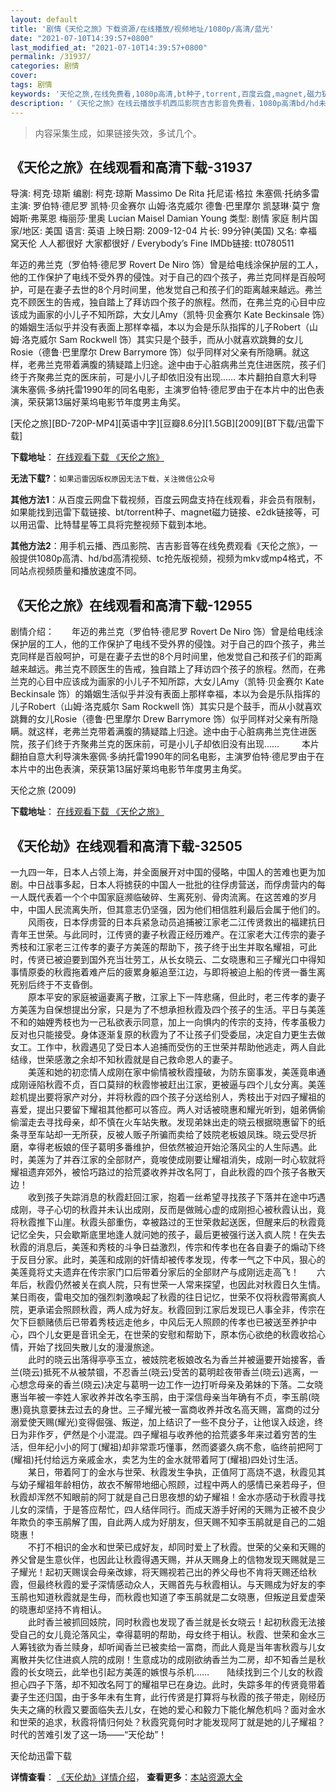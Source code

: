 ```yaml
---
layout: default
title: '剧情《天伦之旅》下载资源/在线播放/视频地址/1080p/高清/蓝光'
date: "2021-07-10T14:39:57+0800"
last_modified_at: "2021-07-10T14:39:57+0800"
permalink: /31937/
categories: 剧情
cover:
tags: 剧情
keywords: '天伦之旅,在线免费看,1080p高清,bt种子,torrent,百度云盘,magnet,磁力链,迅雷下载资源'
description: '《天伦之旅》在线云播放手机西瓜影院吉吉影音免费看，1080p高清bd/hd未删减完整版和tc抢先枪版，mkv/mp4格式，附带bt/torrent种子、magnet/磁力链、百度云盘、网盘资源迅雷下载链接'
---
```


>内容采集生成，如果链接失效，多试几个。


## 《天伦之旅》在线观看和高清下载-31937

导演: 柯克·琼斯 编剧: 柯克·琼斯 Massimo De Rita 托尼诺·格拉 朱塞佩·托纳多雷 主演: 罗伯特·德尼罗 凯特·贝金赛尔 山姆·洛克威尔 德鲁·巴里摩尔 凯瑟琳·莫宁 詹姆斯·弗莱恩 梅丽莎·里奥 Lucian Maisel Damian Young 类型: 剧情 家庭 制片国家/地区: 美国 语言: 英语 上映日期: 2009-12-04 片长: 99分钟(美国) 又名: 幸福窝天伦 人人都很好 大家都很好 / Everybody’s Fine IMDb链接: tt0780511

年迈的弗兰克（罗伯特·德尼罗 Rovert De Niro 饰）曾是给电线涂保护层的工人，他的工作保护了电线不受外界的侵蚀。对于自己的四个孩子，弗兰克同样是百般呵护，可是在妻子去世的8个月时间里，他发觉自己和孩子们的距离越来越远。弗兰克不顾医生的告戒，独自踏上了拜访四个孩子的旅程。然而，在弗兰克的心目中应该成为画家的小儿子不知所踪，大女儿Amy（凯特·贝金赛尔 Kate Beckinsale 饰）的婚姻生活似乎并没有表面上那样幸福，本以为会是乐队指挥的儿子Robert（山姆·洛克威尔 Sam Rockwell 饰）其实只是个鼓手，而从小就喜欢跳舞的女儿Rosie（德鲁·巴里摩尔 Drew Barrymore 饰）似乎同样对父亲有所隐瞒。就这样，老弗兰克带着满腹的猜疑踏上归途。途中由于心脏病弗兰克住进医院，孩子们终于齐聚弗兰克的医床前，可是小儿子却依旧没有出现…… 本片翻拍自意大利导演朱塞佩·多纳托雷1990年的同名电影，主演罗伯特·德尼罗由于在本片中的出色表演，荣获第13届好莱坞电影节年度男主角奖。


[天伦之旅][BD-720P-MP4][英语中字][豆瓣8.6分][1.5GB][2009][BT下载/迅雷下载]

**下载地址**： [在线观看下载 《天伦之旅》](https://www.btdx8.com/torrent/everybodys_fine_2009.html) 


**无法下载?**：`如果迅雷因版权原因无法下载，关注微信公众号 `

**其他方法1**：从百度云网盘下载视频，百度云网盘支持在线观看，非会员有限制，如果能找到迅雷下载链接、bt/torrent种子、magnet磁力链接、e2dk链接等，可以用迅雷、比特彗星等工具将完整视频下载到本地。

**其他方法2**：用手机云播、西瓜影院、吉吉影音等在线免费观看《天伦之旅》，一般提供1080p高清、hd/bd高清视频、tc抢先版视频，视频为mkv或mp4格式，不同站点视频质量和播放速度不同。


## 《天伦之旅》在线观看和高清下载-12955

剧情介绍：　　年迈的弗兰克（罗伯特·德尼罗 Rovert De Niro 饰）曾是给电线涂保护层的工人，他的工作保护了电线不受外界的侵蚀。对于自己的四个孩子，弗兰克同样是百般呵护，可是在妻子去世的8个月时间里，他发觉自己和孩子们的距离越来越远。弗兰克不顾医生的告戒，独自踏上了拜访四个孩子的旅程。然而，在弗兰克的心目中应该成为画家的小儿子不知所踪，大女儿Amy（凯特·贝金赛尔 Kate Beckinsale 饰）的婚姻生活似乎并没有表面上那样幸福，本以为会是乐队指挥的儿子Robert（山姆·洛克威尔 Sam Rockwell 饰）其实只是个鼓手，而从小就喜欢跳舞的女儿Rosie（德鲁·巴里摩尔 Drew Barrymore 饰）似乎同样对父亲有所隐瞒。就这样，老弗兰克带着满腹的猜疑踏上归途。途中由于心脏病弗兰克住进医院，孩子们终于齐聚弗兰克的医床前，可是小儿子却依旧没有出现……  　　本片翻拍自意大利导演朱塞佩·多纳托雷1990年的同名电影，主演罗伯特·德尼罗由于在本片中的出色表演，荣获第13届好莱坞电影节年度男主角奖。


天伦之旅 (2009)

**下载地址**： [在线观看下载 《天伦之旅》](https://www.btbtdy.me/btdy/dy6303.html) 


## 《天伦劫》在线观看和高清下载-32505

一九四一年，日本人占领上海，并全面展开对中国的侵略，中国人的苦难也更为加剧。中日战事多起，日本人将掳获的中国人一批批的往俘虏营送，而俘虏营内的每一人既代表着一个个中国家庭濒临破碎、生离死别、骨肉流离。在这苦难的岁月中，中国人民流离失所，但其意志仍坚强，因为他们相信胜利最后会属于他们的。<br />　　风雨夜，日本俘虏营的日本兵紧急动员追捕被江家老二江传贤救出的福建抗日青年王世荣。与此同时，江传贤的妻子秋霞正经历难产。在江家老大江传宗的妻子秀枝和江家老三江传孝的妻子方美莲的帮助下，孩子终于出生并取名耀祖，可此时，传贤已被迫要到国外充当壮劳工，从长女晓云、二女晓惠和三子耀光口中得知事情原委的秋霞拖着难产后的疲累身躯追至江边，与即将被迫上船的传贤一番生离死别后终于不支昏倒。<br />　　原本平安的家庭被逼妻离子散，江家上下一阵悲痛，但此时，老三传孝的妻子方美莲为自保想提出分家，只是为了不想承担秋霞及四个孩子的生活。平日与美莲不和的妯娌秀枝也为一己私欲表示同意，加上一向惧内的传宗的支持，传孝虽极力反对也只能接受。身体逐渐复原的秋霞为了不让孩子们受委屈，决定自力更生去做女工。工作中，秋霞遇见了受日本人追捕而受伤的王世荣并帮助他逃走，两人自此结缘，世荣感激之余却不知秋霞就是自己救命恩人的妻子。<br />　　美莲和她的初恋情人成刚在家中偷情被秋霞撞破，为防东窗事发，美莲竟串通成刚诬陷秋霞不贞，百口莫辩的秋霞惨被赶出江家，更被逼与四个儿女分离。美莲趁机提出要将家产对分，并将秋霞的四个孩子分送给别人，秀枝出于对四子耀祖的喜爱，提出只要留下耀祖其他都可以答应。两人对话被晓惠和耀光听到，姐弟俩偷偷溜走去寻找母亲，却不慎在火车站失散。发现弟妹出走的晓云根据晓惠留下的纸条寻至车站却一无所获，反被人贩子所骗而卖给了妓院老板娘凤珠。晓云受尽折磨，幸得老板娘的侄子葛明多番维护，但依然被迫开始沦落风尘的人生际遇。此时，美莲为了并吞江家的全部财产，竟唆使成刚要让耀祖消失，成刚一时心软就将耀祖遗弃郊外，被恰巧路过的拾荒婆收养并改名阿丁，自此秋霞的四个孩子各散天边！<br />　　收到孩子失踪消息的秋霞赶回江家，抱着一丝希望寻找孩子下落并在途中巧遇成刚，寻子心切的秋霞并未认出成刚，反而是做贼心虚的成刚担心被秋霞认出，竟将秋霞推下山崖。秋霞头部重伤，幸被路过的王世荣救起送医，但醒来后的秋霞竟记忆全失，只会歇斯底里地逢人就问她的孩子，最后更被强行送入疯人院！在失去秋霞的消息后，美莲和秀枝的斗争日益激烈，传宗和传孝也在各自妻子的煽动下终于反目分家。此时，美莲和成刚的奸情却被传孝发现，传孝一气之下中风，狠心的美莲竟将丈夫遗弃在传宗家门口后带着分家后的全部财产与成刚远走高飞！　　六年后，秋霞仍然被关在疯人院，只有世荣一人常来探望，也因此对秋霞日久生情。某日雨夜，雷电交加的强烈刺激唤起了秋霞的往日记忆，世荣不仅将秋霞带离疯人院，更承诺会照顾秋霞，两人成为好友。秋霞回到江家后发现已人事全非，传宗在欠下巨额赌债后已带着秀枝远走他乡，中风后无人照顾的传孝也已被送至养护中心，四个儿女更是音讯全无，在世荣的安慰和帮助下，原本伤心欲绝的秋霞收拾心情，开始了找回失散儿女的漫漫旅途。<br />　　此时的晓云出落得亭亭玉立，被妓院老板娘改名为香兰并被逼要开始接客，香兰(晓云)抵死不从被禁锢，不忍香兰(晓云)受苦的葛明趁夜带香兰(晓云)逃离，一心想念母亲的香兰(晓云)决定与葛明一边工作一边打听母亲及弟妹的下落。二女晓惠当年被一李姓人家收养并改名李玉鹃，由于深信母亲当年确有不贞，李玉鹃(晓惠)竟执意要抹去过去的身世。三子耀光被一富商收养并改名高天赐，富商的过分溺爱使天赐(耀光)变得倔强、叛逆，加上结识了一些不良分子，让他误入歧途，终日为非作歹，俨然是个小混混。四子耀祖与收养他的拾荒婆多年来过着穷苦的生活，但年纪小小的阿丁(耀祖)却非常乖巧懂事，然而婆婆久病不愈，临终前把阿丁(耀祖)托付给远方亲戚金水，卖艺为生的金水就带着阿丁(耀祖)四处讨生活。<br />　　某日，带着阿丁的金水与世荣、秋霞发生争执，正值阿丁高烧不退，秋霞见其与幼子耀祖年龄相仿，故衣不解带地细心照顾，过程中两人的感情已亲若母子，但秋霞却浑然不知眼前的阿丁就是自己日思夜想的幼子耀祖！金水亦感动于秋霞寻找儿女的深情，于是答应帮忙，四人结伴同行。而成天游手好闲的天赐为正被不良少年欺负的李玉鹃解了围，自此两人成为好朋友，但天赐不知李玉鹃就是自己的二姐晓惠！<br />　　不打不相识的金水和世荣已成好友，却同时爱上了秋霞。世荣的父亲和天赐的养父曾是生意伙伴，也因此让秋霞得遇天赐，并从天赐身上的信物发现天赐就是三子耀光！起初天赐误会母亲改嫁，将天赐视若己出的养父母也不肯将天赐还给秋霞，但最终秋霞的爱子深情感动众人，天赐首先与秋霞相认。与天赐成为好友的李玉鹃也知道秋霞就是生母，而秋霞也知道了李玉鹃就是二女晓惠，但叛逆且爱虚荣的晓惠却坚持不肯相认。<br />　　此时香兰被抓回妓院，同时秋霞也发现了香兰就是长女晓云！起初秋霞无法接受自己的女儿竟沦落风尘，幸得葛明的帮助，母女终于相认。秋霞、世荣和金水三人筹钱欲为香兰赎身，却听闻香兰已被卖给一富商，而此人竟是当年害秋霞与儿女离散并失忆住进疯人院的成刚！生意成功的成刚欲纳香兰为二房，却不知香兰是秋霞的长女晓云，此举也引起方美莲的嫉恨与杀机&hellip;…　　陆续找到三个儿女的秋霞担心四子下落，却不知改名阿丁的耀祖早已在身边。此时，失踪多年的传贤竟带着妻子生还归国，由于多年未有生育，此行传贤是打算将与秋霞的孩子带走，刚经历失夫之痛的秋霞又要面临失去儿女，在她的爱心和毅力下能化解危机吗？面对金水和世荣的追求，秋霞将情归何处？秋霞究竟何时才能发现阿丁就是她的儿子耀祖？时代的苦难引发了这一场&mdash;—“天伦劫&rdquo;！


天伦劫迅雷下载

**详情查看**： [《天伦劫》详情介绍](/movie/32505/)， **查看更多**：[本站资源大全](/movie/t/all/)

